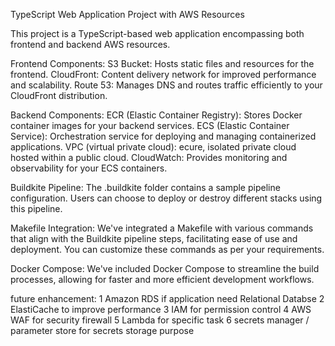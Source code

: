TypeScript Web Application Project with AWS Resources

This project is a TypeScript-based web application encompassing both frontend and backend AWS resources.

Frontend Components:
S3 Bucket: Hosts static files and resources for the frontend.
CloudFront: Content delivery network for improved performance and scalability.
Route 53: Manages DNS and routes traffic efficiently to your CloudFront distribution.

Backend Components:
ECR (Elastic Container Registry): Stores Docker container images for your backend services.
ECS (Elastic Container Service): Orchestration service for deploying and managing containerized applications.
VPC (virtual private cloud): ecure, isolated private cloud hosted within a public cloud.
CloudWatch: Provides monitoring and observability for your ECS containers.

Buildkite Pipeline:
The .buildkite folder contains a sample pipeline configuration. Users can choose to deploy or destroy different stacks using this pipeline.

Makefile Integration:
We've integrated a Makefile with various commands that align with the Buildkite pipeline steps, facilitating ease of use and deployment. You can customize these commands as per your requirements.

Docker Compose:
We've included Docker Compose to streamline the build processes, allowing for faster and more efficient development workflows.

future enhancement:
1 Amazon RDS if application need Relational Databse
2 ElastiCache to improve performance
3 IAM for permission control
4 AWS WAF for security firewall
5 Lambda for specific task
6 secrets manager / parameter store for secrets storage purpose